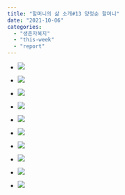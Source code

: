 ```yaml
---
title: "할머니의 삶 소개#13 양정순 할머니"
date: "2021-10-06"
categories: 
  - "생존자복지"
  - "this-week"
  - "report"
---
```


- ![](https://womenandwar.net/kr/wp-content/uploads/2021/10/카드뉴스211005_할머니의삶소개13-양정순-1-1024x1024.png)
    
- ![](https://womenandwar.net/kr/wp-content/uploads/2021/10/카드뉴스211005_할머니의삶소개13-양정순-2-1024x1024.png)
    
- ![](https://womenandwar.net/kr/wp-content/uploads/2021/10/카드뉴스211005_할머니의삶소개13-양정순-3-1024x1024.png)
    
- ![](https://womenandwar.net/kr/wp-content/uploads/2021/10/카드뉴스211005_할머니의삶소개13-양정순-4-1024x1024.png)
    
- ![](https://womenandwar.net/kr/wp-content/uploads/2021/10/카드뉴스211005_할머니의삶소개13-양정순-5-1024x1024.png)
    
- ![](https://womenandwar.net/kr/wp-content/uploads/2021/10/카드뉴스211005_할머니의삶소개13-양정순-6-1024x1024.png)
    
- ![](https://womenandwar.net/kr/wp-content/uploads/2021/10/카드뉴스211005_할머니의삶소개13-양정순-7-1024x1024.png)
    
- ![](https://womenandwar.net/kr/wp-content/uploads/2021/10/카드뉴스211005_할머니의삶소개13-양정순-8-1024x1024.png)
    
- ![](https://womenandwar.net/kr/wp-content/uploads/2021/10/카드뉴스211005_할머니의삶소개13-양정순-9-1024x1024.png)
    
- ![](https://womenandwar.net/kr/wp-content/uploads/2021/10/카드뉴스211005_할머니의삶소개13-양정순-10-1024x1024.png)
